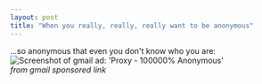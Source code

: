 ```yaml
---
layout: post
title: "When you really, really, really want to be anonymous"
---
```




<p>...so anonymous that even you don't know who you are:<br />
<img src="http://www.cwinters.com/images/blog/one_hundred_thousand_percent_anonymous.png" alt="Screenshot of gmail ad: 'Proxy - 100000% Anonymous'" />
<br clear="all" />
<em>from gmail sponsored link</em>
</p>


